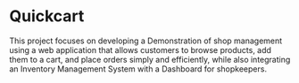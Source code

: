 # Quickcart
This project focuses on developing a Demonstration of shop management using a web application that allows customers to browse products, add them to a cart, and place orders simply and efficiently, while also integrating an Inventory Management System with a Dashboard for shopkeepers. 
